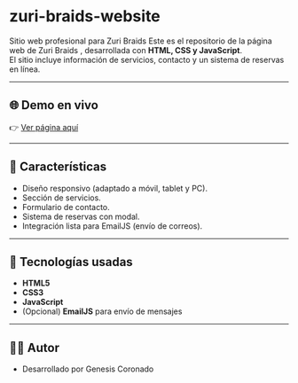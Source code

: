 # zuri-braids-website
Sitio web profesional para Zuri Braids
Este es el repositorio de la página web de Zuri Braids , desarrollada con **HTML, CSS y JavaScript**.  
El sitio incluye información de servicios, contacto y un sistema de reservas en línea.

---

## 🌐 Demo en vivo
👉 [Ver página aquí](https://joserangel1109.github.io/peluqueria-web)

---

## 📌 Características
- Diseño responsivo (adaptado a móvil, tablet y PC).  
- Sección de servicios.  
- Formulario de contacto.  
- Sistema de reservas con modal.  
- Integración lista para EmailJS (envío de correos).  

---

## 🚀 Tecnologías usadas
- **HTML5**  
- **CSS3**  
- **JavaScript**  
- (Opcional) **EmailJS** para envío de mensajes  
---

## 👨‍💻 Autor
- Desarrollado por Genesis Coronado 

